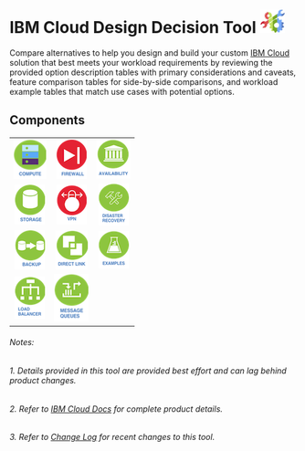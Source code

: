 # IBM Cloud Design Decision Tool ![Tool Icon](/images/tool_icon.png)

Compare alternatives to help you design and build your custom [IBM Cloud](https://www.ibm.com/cloud/) solution that best meets your workload requirements by reviewing the provided option description tables with primary considerations and caveats, feature comparison tables for side-by-side comparisons, and workload example tables that match use cases with potential options.

## Components

| | | |
| :---: | :---: | :---: |  
| [![Compute](/images/compute_icon.png)](/components/compute.md)  | [![Firewall](/images/firewall_icon.png)](/components/firewall.md) | [![Availability](/images/availability_icon.png)](/components/availability.md) |
| [![Storage](/images/storage_icon.png)](/components/storage.md) | [![VPN](/images/vpn_icon.png)](/components/vpn.md) | [![Disaster Recovery](/images/disaster_recovery_icon.png)](/components/disaster_recovery.md) |
| [![Backup](/images/backup_icon.png)](/components/backup.md) | [![Direct Link](/images/direct_link_icon.png)](/components/direct_link.md) | [![Examples](/images/examples_icon.png)](/components/examples.md) | 
| [![Load Balancer](/images/load_balancer_icon.png)](/components/load_balancer.md) | [![Message Queues](/images/message_queues_icon.png)](/components/message_queues.md) | | 
<!--
| [![BYOIP](/images/byoip_icon.png)](byoip.md) |
| [![CDN](/images/cdn_icon.png)](cdn.md) | 
-->

###### Notes: 
###### 1. Details provided in this tool are provided best effort and can lag behind product changes.  
###### 2. Refer to [IBM Cloud Docs](https://console.bluemix.net/docs/) for complete product details.
###### 3. Refer to [Change Log](/components/change_log.md) for recent changes to this tool.

